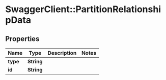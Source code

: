 # SwaggerClient::PartitionRelationshipData

## Properties
Name | Type | Description | Notes
------------ | ------------- | ------------- | -------------
**type** | **String** |  | 
**id** | **String** |  | 


